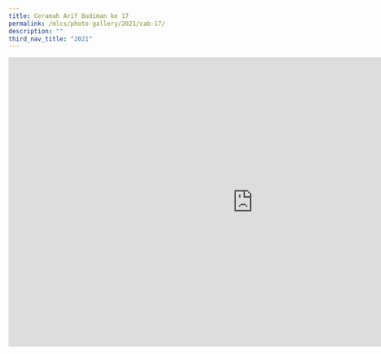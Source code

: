 ```yaml
---
title: Ceramah Arif Budiman ke 17
permalink: /mlcs/photo-gallery/2021/cab-17/
description: ""
third_nav_title: "2021"
---
```

<iframe allowfullscreen="true" height="569" width="960" frameborder="0" src="https://docs.google.com/presentation/d/e/2PACX-1vQ-peAqq2m7UMoqCCl_ZNMsDcpu57NIr5UX_f-z3hzAkXBhdQTvfHJyIAEM3q3CSYQNS8fgn44kVkQR/embed?start=false&amp;loop=false&amp;delayms=3000"></iframe>